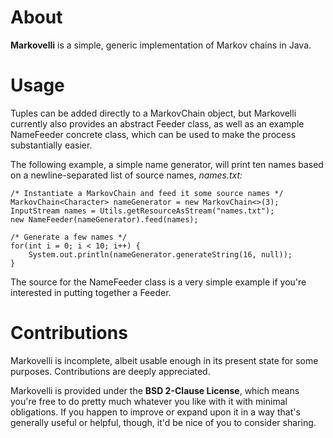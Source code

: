 About
=====
**Markovelli** is a simple, generic implementation of Markov chains in Java.


Usage
=====
Tuples can be added directly to a MarkovChain object, but Markovelli currently also provides an abstract
Feeder class, as well as an example NameFeeder concrete class, which can be used to make the process
substantially easier.

The following example, a simple name generator, will print ten names based on a newline-separated list of
source names, *names.txt:*
	
	/* Instantiate a MarkovChain and feed it some source names */
	MarkovChain<Character> nameGenerator = new MarkovChain<>(3);
	InputStream names = Utils.getResourceAsStream("names.txt");
	new NameFeeder(nameGenerator).feed(names);

	/* Generate a few names */
	for(int i = 0; i < 10; i++) {
		System.out.println(nameGenerator.generateString(16, null));
	}
	
The source for the NameFeeder class is a very simple example if you're interested in putting together
a Feeder.


Contributions
=============
Markovelli is incomplete, albeit usable enough in its present state for some purposes. Contributions
are deeply appreciated.

Markovelli is provided under the **BSD 2-Clause License**, which means you're free to do pretty much
whatever you like with it with minimal obligations. If you happen to improve or expand upon it in a
way that's generally useful or helpful, though, it'd be nice of you to consider sharing.
